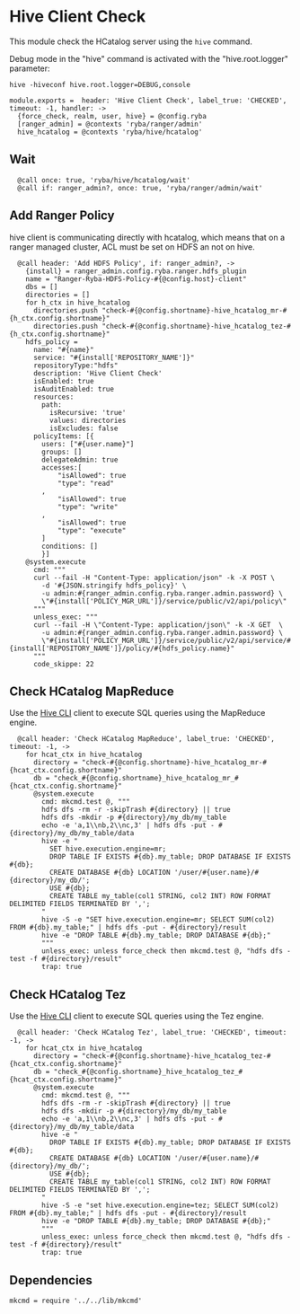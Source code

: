 
# Hive Client Check

This module check the HCatalog server using the `hive` command.

Debug mode in the "hive" command is activated with the "hive.root.logger"
parameter:

```
hive -hiveconf hive.root.logger=DEBUG,console
```

    module.exports =  header: 'Hive Client Check', label_true: 'CHECKED', timeout: -1, handler: ->
      {force_check, realm, user, hive} = @config.ryba
      [ranger_admin] = @contexts 'ryba/ranger/admin'
      hive_hcatalog = @contexts 'ryba/hive/hcatalog'

## Wait

      @call once: true, 'ryba/hive/hcatalog/wait'
      @call if: ranger_admin?, once: true, 'ryba/ranger/admin/wait'

## Add Ranger Policy 
hive client is communicating directly with hcatalog, which means that on a ranger
managed cluster, ACL must be set on HDFS an not on hive.

      @call header: 'Add HDFS Policy', if: ranger_admin?, ->
        {install} = ranger_admin.config.ryba.ranger.hdfs_plugin
        name = "Ranger-Ryba-HDFS-Policy-#{@config.host}-client"
        dbs = []
        directories = []
        for h_ctx in hive_hcatalog
          directories.push "check-#{@config.shortname}-hive_hcatalog_mr-#{h_ctx.config.shortname}"
          directories.push "check-#{@config.shortname}-hive_hcatalog_tez-#{h_ctx.config.shortname}"
        hdfs_policy =
          name: "#{name}"
          service: "#{install['REPOSITORY_NAME']}"
          repositoryType:"hdfs"
          description: 'Hive Client Check'
          isEnabled: true
          isAuditEnabled: true
          resources:
            path:
              isRecursive: 'true'
              values: directories
              isExcludes: false
          policyItems: [{
            users: ["#{user.name}"]
            groups: []
            delegateAdmin: true
            accesses:[
                "isAllowed": true
                "type": "read"
            ,
                "isAllowed": true
                "type": "write"
            ,
                "isAllowed": true
                "type": "execute"
            ]
            conditions: []
            }]
        @system.execute
          cmd: """
          curl --fail -H "Content-Type: application/json" -k -X POST \
            -d '#{JSON.stringify hdfs_policy}' \
            -u admin:#{ranger_admin.config.ryba.ranger.admin.password} \
            \"#{install['POLICY_MGR_URL']}/service/public/v2/api/policy\"
          """
          unless_exec: """
          curl --fail -H \"Content-Type: application/json\" -k -X GET  \
            -u admin:#{ranger_admin.config.ryba.ranger.admin.password} \
            \"#{install['POLICY_MGR_URL']}/service/public/v2/api/service/#{install['REPOSITORY_NAME']}/policy/#{hdfs_policy.name}"
          """
          code_skippe: 22

## Check HCatalog MapReduce

Use the [Hive CLI][hivecli] client to execute SQL queries using the MapReduce
engine.

      @call header: 'Check HCatalog MapReduce', label_true: 'CHECKED', timeout: -1, ->
        for hcat_ctx in hive_hcatalog
          directory = "check-#{@config.shortname}-hive_hcatalog_mr-#{hcat_ctx.config.shortname}"
          db = "check_#{@config.shortname}_hive_hcatalog_mr_#{hcat_ctx.config.shortname}"
          @system.execute
            cmd: mkcmd.test @, """
            hdfs dfs -rm -r -skipTrash #{directory} || true
            hdfs dfs -mkdir -p #{directory}/my_db/my_table
            echo -e 'a,1\\nb,2\\nc,3' | hdfs dfs -put - #{directory}/my_db/my_table/data
            hive -e "
              SET hive.execution.engine=mr;
              DROP TABLE IF EXISTS #{db}.my_table; DROP DATABASE IF EXISTS #{db};
              CREATE DATABASE #{db} LOCATION '/user/#{user.name}/#{directory}/my_db/';
              USE #{db};
              CREATE TABLE my_table(col1 STRING, col2 INT) ROW FORMAT DELIMITED FIELDS TERMINATED BY ',';
            "
            hive -S -e "SET hive.execution.engine=mr; SELECT SUM(col2) FROM #{db}.my_table;" | hdfs dfs -put - #{directory}/result
            hive -e "DROP TABLE #{db}.my_table; DROP DATABASE #{db};"
            """
            unless_exec: unless force_check then mkcmd.test @, "hdfs dfs -test -f #{directory}/result"
            trap: true

## Check HCatalog Tez

Use the [Hive CLI][hivecli] client to execute SQL queries using the Tez engine.

      @call header: 'Check HCatalog Tez', label_true: 'CHECKED', timeout: -1, ->
        for hcat_ctx in hive_hcatalog
          directory = "check-#{@config.shortname}-hive_hcatalog_tez-#{hcat_ctx.config.shortname}"
          db = "check_#{@config.shortname}_hive_hcatalog_tez_#{hcat_ctx.config.shortname}"
          @system.execute
            cmd: mkcmd.test @, """
            hdfs dfs -rm -r -skipTrash #{directory} || true
            hdfs dfs -mkdir -p #{directory}/my_db/my_table
            echo -e 'a,1\\nb,2\\nc,3' | hdfs dfs -put - #{directory}/my_db/my_table/data
            hive -e "
              DROP TABLE IF EXISTS #{db}.my_table; DROP DATABASE IF EXISTS #{db};
              CREATE DATABASE #{db} LOCATION '/user/#{user.name}/#{directory}/my_db/';
              USE #{db};
              CREATE TABLE my_table(col1 STRING, col2 INT) ROW FORMAT DELIMITED FIELDS TERMINATED BY ',';
            "
            hive -S -e "set hive.execution.engine=tez; SELECT SUM(col2) FROM #{db}.my_table;" | hdfs dfs -put - #{directory}/result
            hive -e "DROP TABLE #{db}.my_table; DROP DATABASE #{db};"
            """
            unless_exec: unless force_check then mkcmd.test @, "hdfs dfs -test -f #{directory}/result"
            trap: true

## Dependencies

    mkcmd = require '../../lib/mkcmd'

[hivecli]: https://cwiki.apache.org/confluence/display/Hive/LanguageManual+Cli
[beeline]: https://cwiki.apache.org/confluence/display/Hive/HiveServer2+Clients#HiveServer2Clients-Beeline%E2%80%93NewCommandLineShell
